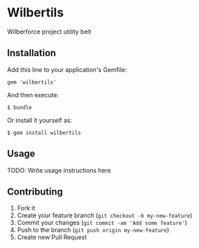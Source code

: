 # Wilbertils

Wilberforce project utility belt

## Installation

Add this line to your application's Gemfile:

    gem 'wilbertils'

And then execute:

    $ bundle

Or install it yourself as:

    $ gem install wilbertils

## Usage

TODO: Write usage instructions here

## Contributing

1. Fork it
2. Create your feature branch (`git checkout -b my-new-feature`)
3. Commit your changes (`git commit -am 'Add some feature'`)
4. Push to the branch (`git push origin my-new-feature`)
5. Create new Pull Request
